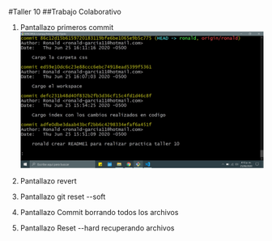 #Taller 10
##Trabajo Colaborativo

1. Pantallazo primeros commit
![alt text](img/Imagen.jpg "Pantallazo")

2. Pantallazo revert

3. Pantallazo git reset --soft

4. Pantallazo Commit borrando todos los archivos 

5. Pantallazo Reset --hard  recuperando archivos
